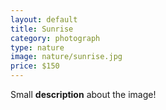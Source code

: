 ```yaml
---
layout: default
title: Sunrise
category: photograph
type: nature
image: nature/sunrise.jpg
price: $150
---
```


Small **description** about the image!